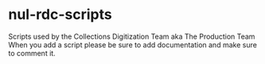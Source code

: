 # nul-rdc-scripts
Scripts used by the Collections Digitization Team aka The Production Team
When you add a script please be sure to add documentation and make sure to comment it.
